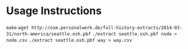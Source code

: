 Usage Instructions
==================

   `make`
   `wget http://osm.personalwerk.de/full-history-extracts/2014-03-31/north-america/seattle.osh.pbf`
   `./extract seattle.osh.pbf node > node.csv`
   `./extract seattle.osh.pbf way > way.csv`
